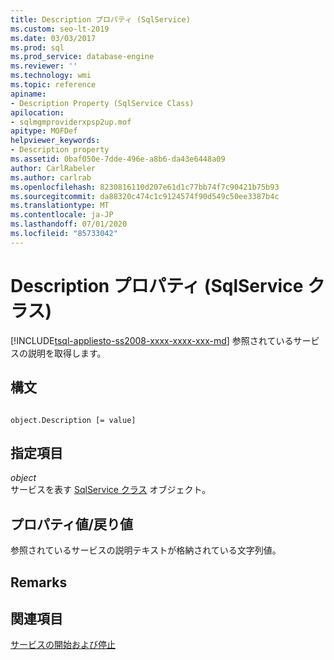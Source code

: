 ```yaml
---
title: Description プロパティ (SqlService)
ms.custom: seo-lt-2019
ms.date: 03/03/2017
ms.prod: sql
ms.prod_service: database-engine
ms.reviewer: ''
ms.technology: wmi
ms.topic: reference
apiname:
- Description Property (SqlService Class)
apilocation:
- sqlmgmproviderxpsp2up.mof
apitype: MOFDef
helpviewer_keywords:
- Description property
ms.assetid: 0baf050e-7dde-496e-a8b6-da43e6448a09
author: CarlRabeler
ms.author: carlrab
ms.openlocfilehash: 8230816110d207e61d1c77bb74f7c90421b75b93
ms.sourcegitcommit: da88320c474c1c9124574f90d549c50ee3387b4c
ms.translationtype: MT
ms.contentlocale: ja-JP
ms.lasthandoff: 07/01/2020
ms.locfileid: "85733042"
---
```

# <a name="description-property-sqlservice-class"></a>Description プロパティ (SqlService クラス)
[!INCLUDE[tsql-appliesto-ss2008-xxxx-xxxx-xxx-md](../../../includes/applies-to-version/sqlserver.md)]
  参照されているサービスの説明を取得します。  
  
## <a name="syntax"></a>構文  
  
```  
  
object.Description [= value]  
```  
  
## <a name="parts"></a>指定項目  
 *object*  
 サービスを表す [SqlService クラス](../../../relational-databases/wmi-provider-configuration-classes/sqlservice-class/sqlservice-class.md) オブジェクト。  
  
## <a name="property-valuereturn-value"></a>プロパティ値/戻り値  
 参照されているサービスの説明テキストが格納されている文字列値。  
  
## <a name="remarks"></a>Remarks  
  
## <a name="see-also"></a>関連項目  
 [サービスの開始および停止](https://technet.microsoft.com/library/ms174886\(v=sql.105\).aspx)  
  
  
